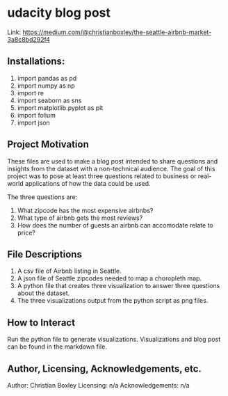 # udacity blog post

Link: https://medium.com/@christianboxley/the-seattle-airbnb-market-3a8c8bd292f4

## Installations:

1) import pandas as pd
2) import numpy as np
3) import re
4) import seaborn as sns
5) import matplotlib.pyplot as plt
6) import folium
7) import json

## Project Motivation

These files are used to make a blog post intended to share questions and insights from the dataset with a non-technical audience. The goal of this project was to pose at least three questions related to business or real-world applications of how the data could be used.

The three questions are:
1) What zipcode has the most expensive airbnbs?
2) What type of airbnb gets the most reviews?
3) How does the number of guests an airbnb can accomodate relate to price?

## File Descriptions

1) A csv file of Airbnb listing in Seattle.
2) A json file of Seattle zipcodes needed to map a choropleth map.
3) A python file that creates three visualization to answer three questions about the dataset. 
4) The three visualizations output from the python script as png files. 

## How to Interact

Run the python file to generate visualizations. Visualizations and blog post can be found in the markdown file.

## Author, Licensing, Acknowledgements, etc.

Author: Christian Boxley
Licensing: n/a
Acknowledgements: n/a




